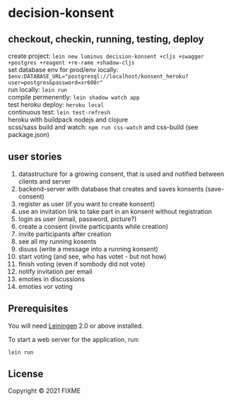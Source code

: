 # decision-konsent

## checkout, checkin, running, testing, deploy

create project: `lein new luminus decision-konsent +cljs +swagger +postgres +reagent +re-rame +shadow-cljs`   
set database env for prod/env locally: `$env:DATABASE_URL="postgresql://localhost/konsent_heroku?user=postgres&password=xr600r"`  
run locally: `lein run`  
compile permenently: `lein shadow watch app`  
test heroku deploy: `heroku local`  
continuous test: `lein test-refresh`  
heroku with buildpack nodejs and clojure  
scss/sass build and watch: `npm run css-watch` and css-build (see package.json)  

## user stories
1. datastructure for a growing consent, that is used and notified between clients and server
1. backend-server with database that creates and saves konsents (save-consent)
1. register as user (if you want to create konsent)
1. use an invitation link to take part in an konsent without registration
1. login as user (email, password, picture?)
1. create a consent (invite participants while creation)
1. invite participants after creation
1. see all my running kosents 
1. disuss (write a message into a running konsent)
1. start voting (and see, who has votet - but not how)
1. finish voting (even if sombody did not vote)
1. notify invitation per email
1. emoties in discussions
1. emoties vor voting

## Prerequisites

You will need [Leiningen][1] 2.0 or above installed.

[1]: https://github.com/technomancy/leiningen


To start a web server for the application, run:

    lein run 

## License

Copyright © 2021 FIXME
